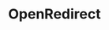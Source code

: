 ---
layout: tag-list
type: tag
title: OpenRedirect
slug: OpenRedirect
category: Tag
sidebar: false
description: >
    Es una puerta trasera.
---